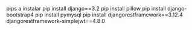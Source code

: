 pips a instalar
pip install django==3.2
pip install pillow
pip install django-bootstrap4
pip install pymysql
pip install djangorestframework==3.12.4 djangorestframework-simplejwt==4.8.0
